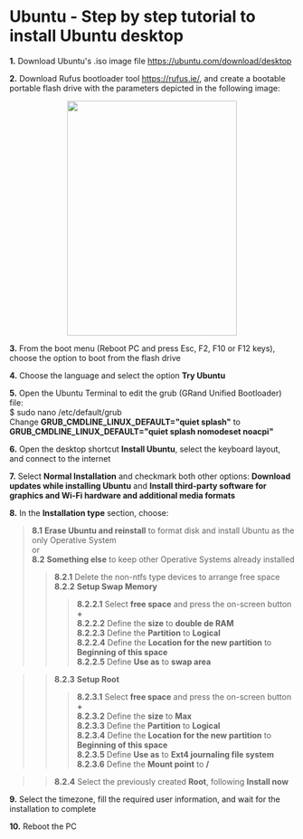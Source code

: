 # Ubuntu - Step by step tutorial to install Ubuntu desktop

**1.** Download Ubuntu's .iso image file https://ubuntu.com/download/desktop

**2.** Download Rufus bootloader tool https://rufus.ie/, and create a bootable portable flash drive with the parameters depicted in the following image:

<p align="center">
  <img width="300" height="415" src="https://user-images.githubusercontent.com/79323290/115305210-e7ec8500-a15d-11eb-8d0b-4d48e8f17c24.png">
</p>

**3.** From the boot menu (Reboot PC and press Esc, F2, F10 or F12 keys), choose the option to boot from the flash drive

**4.** Choose the language and select the option **Try Ubuntu**

**5.** Open the Ubuntu Terminal to edit the grub (GRand Unified Bootloader) file:  
       $ sudo nano /etc/default/grub  
       Change **GRUB_CMDLINE_LINUX_DEFAULT="quiet splash"** to **GRUB_CMDLINE_LINUX_DEFAULT="quiet splash nomodeset noacpi"**

**6.** Open the desktop shortcut **Install Ubuntu**, select the keyboard layout, and connect to the internet  

**7.** Select **Normal Installation** and checkmark both other options: **Download updates while installing Ubuntu** and **Install third-party software for graphics and Wi-Fi hardware and additional media formats**  

**8.** In the **Installation type** section, choose:  
>**8.1** **Erase Ubuntu and reinstall** to format disk and install Ubuntu as the only Operative System  
or  
>**8.2** **Something else** to keep other Operative Systems already installed  
>>**8.2.1** Delete the non-ntfs type devices to arrange free space  
>>**8.2.2** **Setup Swap Memory**  
>>>**8.2.2.1** Select **free space** and press the on-screen button **+**  
>>>**8.2.2.2** Define the **size** to **double de RAM**  
>>>**8.2.2.3** Define the **Partition** to **Logical**  
>>>**8.2.2.4** Define the **Location for the new partition** to **Beginning of this space**  
>>>**8.2.2.5** Define **Use as** to **swap area**  

>>**8.2.3** **Setup Root**  
>>> **8.2.3.1** Select **free space** and press the on-screen button **+**  
>>> **8.2.3.2** Define the **size** to **Max**  
>>> **8.2.3.3** Define the **Partition** to **Logical**  
>>> **8.2.3.4** Define the **Location for the new partition** to **Beginning of this space**  
>>> **8.2.3.5** Define **Use as** to **Ext4 journaling file system**  
>>> **8.2.3.6** Define  the **Mount point** to **/**  

>>**8.2.4** Select the previously created **Root**, following **Install now**  

**9.** Select the timezone, fill the required user information, and wait for the installation to complete  

**10.** Reboot the PC
